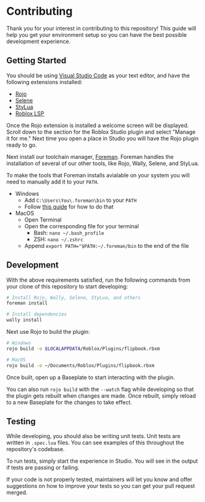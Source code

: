 # Contributing

Thank you for your interest in contributing to this repository! This guide will help you get your environment setup so you can have the best possible development experience.

## Getting Started

You should be using [Visual Studio Code](https://code.visualstudio.com/) as your text editor, and have the following extensions installed:

- [Rojo](https://marketplace.visualstudio.com/items?itemName=evaera.vscode-rojo)
- [Selene](https://marketplace.visualstudio.com/items?itemName=Kampfkarren.selene-vscode)
- [StyLua](https://marketplace.visualstudio.com/items?itemName=JohnnyMorganz.stylua)
- [Roblox LSP](https://marketplace.visualstudio.com/items?itemName=Nightrains.robloxlsp)

Once the Rojo extension is installed a welcome screen will be displayed. Scroll down to the section for the Roblox Studio plugin and select "Manage it for me." Next time you open a place in Studio you will have the Rojo plugin ready to go.

Next install our toolchain manager, [Foreman](https://github.com/Roblox/foreman/). Foreman handles the installation of several of our other tools, like Rojo, Wally, Selene, and StyLua.

To make the tools that Foreman installs avialable on your system you will need to manually add it to your `PATH`.

- Windows
  - Add `C:\Users\You\.foreman\bin` to your `PATH`
  - Follow [this guide](https://www.architectryan.com/2018/03/17/add-to-the-path-on-windows-10/) for how to do that
- MacOS
  - Open Terminal
  - Open the corresponding file for your terminal
    - Bash: `nano ~/.bash_profile`
    - ZSH: `nano ~/.zshrc`
  - Append `export PATH="$PATH:~/.foreman/bin` to the end of the file

## Development

With the above requirements satisfied, run the following commands from your clone of this repository to start developing:

```sh
# Install Rojo, Wally, Selene, StyLua, and others
foreman install

# Install dependencies
wally install
```

Next use Rojo to build the plugin:

```sh
# Windows
rojo build -o $LOCALAPPDATA/Roblox/Plugins/flipbook.rbxm

# MacOS
rojo build -o ~/Documents/Roblox/Plugins/flipbook.rbxm
```

Once built, open up a Baseplate to start interacting with the plugin.

You can also run `rojo build` with the `--watch` flag while developing so that the plugin gets rebuilt when changes are made. Once rebuilt, simply reload to a new Baseplate for the changes to take effect.

## Testing

While developing, you should also be writing unit tests. Unit tests are written in `.spec.lua` files. You can see examples of this throughout the repository's codebase.

To run tests, simply start the experience in Studio. You will see in the output if tests are passing or failing.

If your code is not properly tested, maintainers will let you know and offer suggestions on how to improve your tests so you can get your pull request merged.
